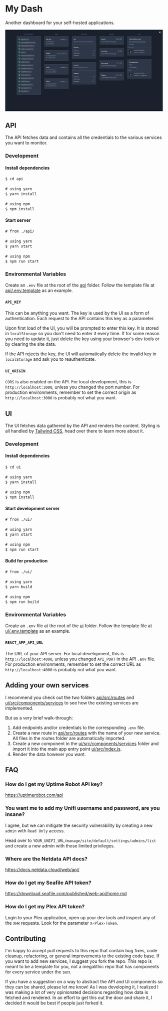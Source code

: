 # My Dash

Another dashboard for your self-hosted applications.

![Screenshot](screenshot.png)

## API

The API fetches data and contains all the credentials to the various services you want to monitor.

### Development

#### Install dependencies

```
$ cd api

# using yarn
$ yarn install

# using npm
$ npm install
```

#### Start server

```
# from ./api/

# using yarn
$ yarn start

# using npm
$ npm run start
```

### Environmental Variables

Create an `.env` file at the root of the [api](api) folder. Follow the template file at [api/.env.template](api/.env.template) as an example.

#### `API_KEY`

This can be anything you want. The key is used by the UI as a form of authentication. Each request to the API contains this key as a parameter.

Upon first load of the UI, you will be prompted to enter this key. It is stored in `localStorage` so you don't need to enter it every time. If for some reason you need to update it, just delete the key using your browser's dev tools or by clearing the site data.

If the API rejects the key, the UI will automatically delete the invalid key in `localStorage` and ask you to reauthenticate.

#### `UI_ORIGIN`

`CORS` is also enabled on the API. For local development, this is `http://localhost:3000`, unless you changed the port number. For production environments, remember to set the correct origin as `http://localhost:3000` is probably not what you want.

## UI

The UI fetches data gathered by the API and renders the content. Styling is all handled by [Tailwind CSS](https://tailwindcss.com/), head over there to learn more about it.

### Development

#### Install dependencies

```
$ cd ui

# using yarn
$ yarn install

# using npm
$ npm install
```

#### Start development server

```
# from ./ui/

# using yarn
$ yarn start

# using npm
$ npm run start
```

#### Build for production

```
# from ./ui/

# using yarn
$ yarn build

# using npm
$ npm run build
```

### Environmental Variables

Create an `.env` file at the root of the [ui](ui) folder. Follow the template file at [ui/.env.template](ui/.env.template) as an example.

#### `REACT_APP_API_URL`

The URL of your API server. For local development, this is `http://localhost:4000`, unless you changed `API_PORT` in the API `.env` file. For production environments, remember to set the correct URL as `http://localhost:4000` is probably not what you want.

## Adding your own services

I recommend you check out the two folders [api/src/routes](api/src/routes) and [ui/src/components/services](ui/src/components/services) to see how the existing services are implemented.

But as a _very_ brief walk-through:

1. Add endpoints and/or credentials to the corresponding `.env` file.
2. Create a new route in [api/src/routes](api/src/routes) with the name of your new service. All files in the routes folder are automatically imported.
3. Create a new component in the [ui/src/components/services](ui/src/components/services) folder and import it into the main app entry point [ui/src/index.js](ui/src/index.js).
4. Render the data however you want.

## FAQ

### How do I get my Uptime Robot API key?

https://uptimerobot.com/api

### You want me to add my Unifi username and password, are you insane?

I agree, but we can mitigate the security vulnerability by creating a new `admin` with `Read Only` access.

Head over to `YOUR_UNIFI_URL/manage/site/default/settings/admins/list` and create a new admin with those limited privileges.

### Where are the Netdata API docs?

https://docs.netdata.cloud/web/api/

### How do I get my Seafile API token?

https://download.seafile.com/published/web-api/home.md

### How do I get my Plex API token?

Login to your Plex application, open up your dev tools and inspect any of the `XHR` requests. Look for the parameter `X-Plex-Token`.

## Contributing

I'm happy to accept pull requests to this repo that contain bug fixes, code cleanup, refactoring, or general improvements to the existing code base. If you want to add new services, I suggest you fork the repo. This repo is meant to be a template for you, not a megalithic repo that has components for every service under the sun.

If you have a suggestion on a way to abstract the API and UI components so they can be shared, please let me know! As I was developing it, I realized I was making a lot of very opinionated decisions regarding how data is fetched and rendered. In an effort to get this out the door and share it, I decided it would be best if people just forked it.
